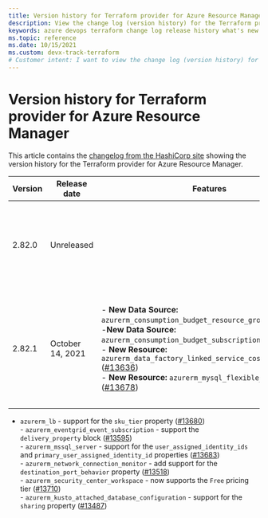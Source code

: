 ```yaml
---
title: Version history for Terraform provider for Azure Resource Manager
description: View the change log (version history) for the Terraform provider for Azure Resource Manager
keywords: azure devops terraform change log release history what's new
ms.topic: reference
ms.date: 10/15/2021
ms.custom: devx-track-terraform
# Customer intent: I want to view the change log (version history) for the Terraform provider for Azure Resource Manager.
---
```


# Version history for Terraform provider for Azure Resource Manager

This article contains the [changelog from the HashiCorp site](https://github.com/hashicorp/terraform-provider-azurerm/blob/main/CHANGELOG.md) showing the version history for the Terraform provider for Azure Resource Manager.

| Version | Release date     | Features | Improvements | Bug fixes |
|---------|------------------|----------|--------------|-----------|  
| 2.82.0  | Unreleased       |          | * dependencies: upgrading to `v58.0.0` of `github.com/Azure/azure-sdk-for-go` ([#13613](https://github.com/hashicorp/terraform-provider-azurerm/issues/13613))<br/>* `azurerm_lb_nat_pool` - support for the `floating_ip_enabled`, `tcp_reset_enabled`, and `idle_timeout_in_minutes` properties ([#12538](https://github.com/hashicorp/terraform-provider-azurerm/issues/12538)) | |
| 2.82.1  | October 14, 2021 | - **New Data Source:** `azurerm_consumption_budget_resource_group`([#12538](https://github.com/hashicorp/terraform-provider-azurerm/issues/12538))<br/>-**New Data Source:** `azurerm_consumption_budget_subscription`([#12540](https://github.com/hashicorp/terraform-provider-azurerm/issues/12540))<br/>- **New Resource:** `azurerm_data_factory_linked_service_cosmosdb_mongoapi` ([#13636](https://github.com/hashicorp/terraform-provider-azurerm/issues/13636))<br/>- **New Resource:** `azurerm_mysql_flexible_server` ([#13678](https://github.com/hashicorp/terraform-provider-azurerm/issues/13678)) | - upgrading `batch` to API Version `2021-06-01`([#13718](https://github.com/hashicorp/terraform-provider-azurerm/issues/13718))<br/>- upgrading `mssql` to API Version `v5.0`([#13622](https://github.com/hashicorp/terraform-provider-azurerm/issues/13622))<br/>- Data Source: `azurerm_key_vault` - exports the `enable_rbac_authorization` attribute ([#13717](https://github.com/hashicorp/terraform-provider-azurerm/issues/13717))<br/>- `azurerm_app_service` - support for the `key_vault_reference_identity_id` property ([#13720](https://github.com/hashicorp/terraform-provider-azurerm/issues/13720))
* `azurerm_lb` - support for the `sku_tier` property ([#13680](https://github.com/hashicorp/terraform-provider-azurerm/issues/13680))<br/>- `azurerm_eventgrid_event_subscription` - support the `delivery_property` block ([#13595](https://github.com/hashicorp/terraform-provider-azurerm/issues/13595))<br/>- `azurerm_mssql_server` - support for the `user_assigned_identity_ids` and `primary_user_assigned_identity_id` properties ([#13683](https://github.com/hashicorp/terraform-provider-azurerm/issues/13683))<br/>- `azurerm_network_connection_monitor` - add support for the `destination_port_behavior` property ([#13518](https://github.com/hashicorp/terraform-provider-azurerm/issues/13518))<br/>- `azurerm_security_center_workspace` - now supports the `Free` pricing tier ([#13710](https://github.com/hashicorp/terraform-provider-azurerm/issues/13710))<br/>- `azurerm_kusto_attached_database_configuration` - support for the `sharing` property ([#13487](https://github.com/hashicorp/terraform-provider-azurerm/issues/13487))

